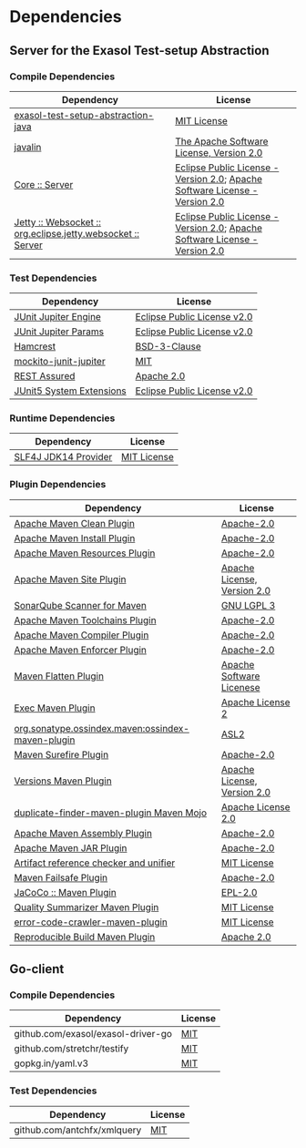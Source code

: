 <!-- @formatter:off -->
# Dependencies

## Server for the Exasol Test-setup Abstraction

### Compile Dependencies

| Dependency                                                       | License                                                                               |
| ---------------------------------------------------------------- | ------------------------------------------------------------------------------------- |
| [exasol-test-setup-abstraction-java][0]                          | [MIT License][1]                                                                      |
| [javalin][2]                                                     | [The Apache Software License, Version 2.0][3]                                         |
| [Core :: Server][4]                                              | [Eclipse Public License - Version 2.0][5]; [Apache Software License - Version 2.0][6] |
| [Jetty :: Websocket :: org.eclipse.jetty.websocket :: Server][7] | [Eclipse Public License - Version 2.0][5]; [Apache Software License - Version 2.0][6] |

### Test Dependencies

| Dependency                     | License                           |
| ------------------------------ | --------------------------------- |
| [JUnit Jupiter Engine][8]      | [Eclipse Public License v2.0][9]  |
| [JUnit Jupiter Params][8]      | [Eclipse Public License v2.0][9]  |
| [Hamcrest][10]                 | [BSD-3-Clause][11]                |
| [mockito-junit-jupiter][12]    | [MIT][13]                         |
| [REST Assured][14]             | [Apache 2.0][15]                  |
| [JUnit5 System Extensions][16] | [Eclipse Public License v2.0][17] |

### Runtime Dependencies

| Dependency                 | License           |
| -------------------------- | ----------------- |
| [SLF4J JDK14 Provider][18] | [MIT License][19] |

### Plugin Dependencies

| Dependency                                              | License                           |
| ------------------------------------------------------- | --------------------------------- |
| [Apache Maven Clean Plugin][20]                         | [Apache-2.0][21]                  |
| [Apache Maven Install Plugin][22]                       | [Apache-2.0][21]                  |
| [Apache Maven Resources Plugin][23]                     | [Apache-2.0][21]                  |
| [Apache Maven Site Plugin][24]                          | [Apache License, Version 2.0][21] |
| [SonarQube Scanner for Maven][25]                       | [GNU LGPL 3][26]                  |
| [Apache Maven Toolchains Plugin][27]                    | [Apache-2.0][21]                  |
| [Apache Maven Compiler Plugin][28]                      | [Apache-2.0][21]                  |
| [Apache Maven Enforcer Plugin][29]                      | [Apache-2.0][21]                  |
| [Maven Flatten Plugin][30]                              | [Apache Software Licenese][21]    |
| [Exec Maven Plugin][31]                                 | [Apache License 2][21]            |
| [org.sonatype.ossindex.maven:ossindex-maven-plugin][32] | [ASL2][3]                         |
| [Maven Surefire Plugin][33]                             | [Apache-2.0][21]                  |
| [Versions Maven Plugin][34]                             | [Apache License, Version 2.0][21] |
| [duplicate-finder-maven-plugin Maven Mojo][35]          | [Apache License 2.0][36]          |
| [Apache Maven Assembly Plugin][37]                      | [Apache-2.0][21]                  |
| [Apache Maven JAR Plugin][38]                           | [Apache-2.0][21]                  |
| [Artifact reference checker and unifier][39]            | [MIT License][40]                 |
| [Maven Failsafe Plugin][41]                             | [Apache-2.0][21]                  |
| [JaCoCo :: Maven Plugin][42]                            | [EPL-2.0][5]                      |
| [Quality Summarizer Maven Plugin][43]                   | [MIT License][44]                 |
| [error-code-crawler-maven-plugin][45]                   | [MIT License][46]                 |
| [Reproducible Build Maven Plugin][47]                   | [Apache 2.0][3]                   |

## Go-client

### Compile Dependencies

| Dependency                         | License   |
| ---------------------------------- | --------- |
| github.com/exasol/exasol-driver-go | [MIT][48] |
| github.com/stretchr/testify        | [MIT][49] |
| gopkg.in/yaml.v3                   | [MIT][50] |

### Test Dependencies

| Dependency                  | License   |
| --------------------------- | --------- |
| github.com/antchfx/xmlquery | [MIT][51] |

[0]: https://github.com/exasol/exasol-test-setup-abstraction-java/
[1]: https://github.com/exasol/exasol-test-setup-abstraction-java/blob/main/LICENSE
[2]: https://javalin.io/
[3]: http://www.apache.org/licenses/LICENSE-2.0.txt
[4]: https://jetty.org/jetty-core/jetty-server
[5]: https://www.eclipse.org/legal/epl-2.0/
[6]: https://www.apache.org/licenses/LICENSE-2.0
[7]: https://jetty.org/websocket-parent/websocket-jetty-server
[8]: https://junit.org/junit5/
[9]: https://www.eclipse.org/legal/epl-v20.html
[10]: http://hamcrest.org/JavaHamcrest/
[11]: https://raw.githubusercontent.com/hamcrest/JavaHamcrest/master/LICENSE
[12]: https://github.com/mockito/mockito
[13]: https://opensource.org/licenses/MIT
[14]: https://rest-assured.io/
[15]: https://www.apache.org/licenses/LICENSE-2.0.html
[16]: https://github.com/itsallcode/junit5-system-extensions
[17]: http://www.eclipse.org/legal/epl-v20.html
[18]: http://www.slf4j.org
[19]: http://www.opensource.org/licenses/mit-license.php
[20]: https://maven.apache.org/plugins/maven-clean-plugin/
[21]: https://www.apache.org/licenses/LICENSE-2.0.txt
[22]: https://maven.apache.org/plugins/maven-install-plugin/
[23]: https://maven.apache.org/plugins/maven-resources-plugin/
[24]: https://maven.apache.org/plugins/maven-site-plugin/
[25]: http://sonarsource.github.io/sonar-scanner-maven/
[26]: http://www.gnu.org/licenses/lgpl.txt
[27]: https://maven.apache.org/plugins/maven-toolchains-plugin/
[28]: https://maven.apache.org/plugins/maven-compiler-plugin/
[29]: https://maven.apache.org/enforcer/maven-enforcer-plugin/
[30]: https://www.mojohaus.org/flatten-maven-plugin/
[31]: https://www.mojohaus.org/exec-maven-plugin
[32]: https://sonatype.github.io/ossindex-maven/maven-plugin/
[33]: https://maven.apache.org/surefire/maven-surefire-plugin/
[34]: https://www.mojohaus.org/versions/versions-maven-plugin/
[35]: https://basepom.github.io/duplicate-finder-maven-plugin
[36]: http://www.apache.org/licenses/LICENSE-2.0.html
[37]: https://maven.apache.org/plugins/maven-assembly-plugin/
[38]: https://maven.apache.org/plugins/maven-jar-plugin/
[39]: https://github.com/exasol/artifact-reference-checker-maven-plugin/
[40]: https://github.com/exasol/artifact-reference-checker-maven-plugin/blob/main/LICENSE
[41]: https://maven.apache.org/surefire/maven-failsafe-plugin/
[42]: https://www.jacoco.org/jacoco/trunk/doc/maven.html
[43]: https://github.com/exasol/quality-summarizer-maven-plugin/
[44]: https://github.com/exasol/quality-summarizer-maven-plugin/blob/main/LICENSE
[45]: https://github.com/exasol/error-code-crawler-maven-plugin/
[46]: https://github.com/exasol/error-code-crawler-maven-plugin/blob/main/LICENSE
[47]: http://zlika.github.io/reproducible-build-maven-plugin
[48]: https://github.com/exasol/exasol-driver-go/blob/v1.0.10/LICENSE
[49]: https://github.com/stretchr/testify/blob/v1.9.0/LICENSE
[50]: https://github.com/go-yaml/yaml/blob/v3.0.1/LICENSE
[51]: https://github.com/antchfx/xmlquery/blob/HEAD/LICENSE
